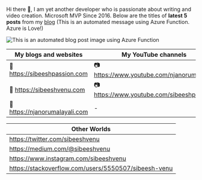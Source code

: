Hi there 👋, I am yet another developer who is passionate about writing and video creation. Microsoft MVP Since 2016. Below are the titles of <b>latest 5 posts</b> from my <a target="_blank" href="https://sibeeshpassion.com/">blog</a> (This is an automated message using Azure Function. Azure is Love!)

![This is an automated blog post image using Azure Function](https://storageaccountsibee99d5.blob.core.windows.net/github/latestpost.png)


| My blogs and websites | My YouTube channels |
| --------------------- | ------------------- |
| 🔗 <a href="https://sibeeshpassion.com/">https://sibeeshpassion.com</a> | 📷 <a href="https://www.youtube.com/njanorumalayali">https://www.youtube.com/njanorumalayali</a> |
| 🔗 <a href="https://sibeeshvenu.com/">https://sibeeshvenu.com</a> | 📷 <a href="https://www.youtube.com/SibeeshPassion">https://www.youtube.com/sibeeshpassion</a> | 
| 🔗 <a href="https://njanorumalayali.com/">https://njanorumalayali.com</a> | - |


| Other Worlds |
| ------------ |
| <a href="https://twitter.com/SibeeshVenu">https://twitter.com/sibeeshvenu</a> |
| <a href="https://medium.com/@sibeeshvenu">https://medium.com/@sibeeshvenu</a> |
| <a href="https://www.instagram.com/sibeeshvenu/">https://www.instagram.com/sibeeshvenu</a> |
| <a href="https://stackoverflow.com/users/5550507/sibeesh-venu">https://stackoverflow.com/users/5550507/sibeesh-venu</a> |
